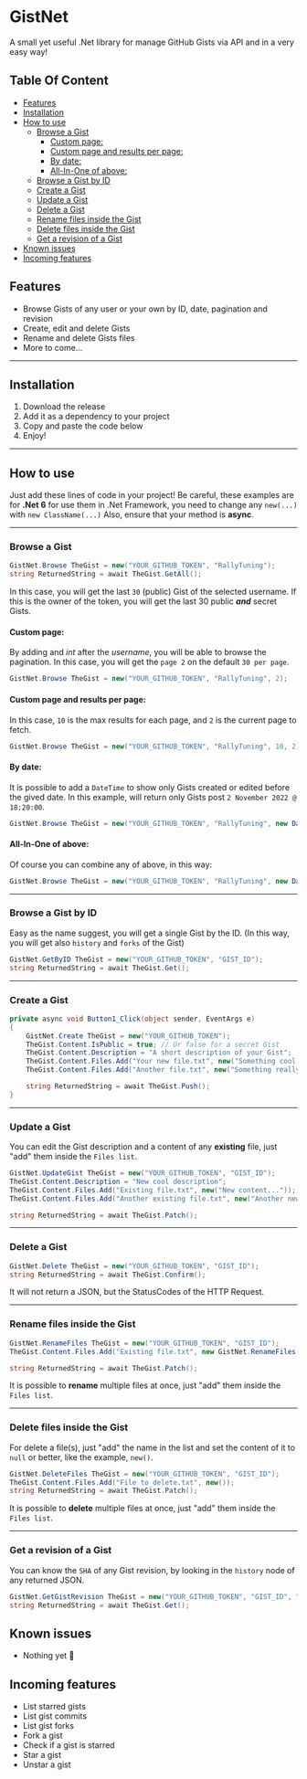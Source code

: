 # GistNet
A small yet useful .Net library for manage GitHub Gists via API and in a very easy way!

## Table Of Content
  - [Features](#features)
  - [Installation](#installation)
  - [How to use](#how-to-use)
    - [Browse a Gist](#browse-a-gist)
      - [Custom page:](#custom-page)
      - [Custom page and results per page:](#custom-page-and-results-per-page)
      - [By date:](#by-date)
      - [All-In-One of above:](#all-in-one-of-above)
    - [Browse a Gist by ID](#browse-a-gist-by-id)
    - [Create a Gist](#create-a-gist)
    - [Update a Gist](#update-a-gist)
    - [Delete a Gist](#delete-a-gist)
    - [Rename files inside the Gist](#rename-files-inside-the-gist)
    - [Delete files inside the Gist](#delete-files-inside-the-gist)
    - [Get a revision of a Gist](#get-a-revision-of-a-gist)
  - [Known issues](#known-issues)
  - [Incoming features](#incoming-features)

## Features
- Browse Gists of any user or your own by ID, date, pagination and revision
- Create, edit and delete Gists
- Rename and delete Gists files
- More to come...

---
## Installation
1. Download the release
2. Add it as a dependency to your project
3. Copy and paste the code below
4. Enjoy!

---
## How to use
Just add these lines of code in your project!
Be careful, these examples are for **.Net 6** for use them in .Net Framework, you need to change any `new(...)` with `new ClassName(...)`
Also, ensure that your method is **async**.

---
### Browse a Gist
```c#
GistNet.Browse TheGist = new("YOUR_GITHUB_TOKEN", "RallyTuning");
string ReturnedString = await TheGist.GetAll();
```
In this case, you will get the last `30` (public) Gist of the selected username. If this is the owner of the token, you will get the last 30 public ***and*** secret Gists.

#### Custom page:
By adding and *int* after the *username*, you will be able to browse the pagination. In this case, you will get the `page 2` on the default `30 per page`.
```c#
GistNet.Browse TheGist = new("YOUR_GITHUB_TOKEN", "RallyTuning", 2);
```

#### Custom page and results per page:
In this case, `10` is the max results for each page, and `2` is the current page to fetch.
```c#
GistNet.Browse TheGist = new("YOUR_GITHUB_TOKEN", "RallyTuning", 10, 2);
```

#### By date:
It is possible to add a `DateTime` to show only Gists created or edited before the gived date.
In this example, will return only Gists post `2 November 2022 @ 18:20:00`.
```c#
GistNet.Browse TheGist = new("YOUR_GITHUB_TOKEN", "RallyTuning", new DateTime(2022, 11, 2, 18, 20, 0));
```

#### All-In-One of above:
Of course you can combine any of above, in this way:
```c#
GistNet.Browse TheGist = new("YOUR_GITHUB_TOKEN", "RallyTuning", new DateTime(2022, 11, 2, 18, 20, 0), 10, 2);
```

---
### Browse a Gist by ID
Easy as the name suggest, you will get a single Gist by the ID. (In this way, you will get also `history` and `forks` of the Gist)
```c#
GistNet.GetByID TheGist = new("YOUR_GITHUB_TOKEN", "GIST_ID");
string ReturnedString = await TheGist.Get();
```

---
### Create a Gist
```c#
private async void Button1_Click(object sender, EventArgs e)
{
    GistNet.Create TheGist = new("YOUR_GITHUB_TOKEN");
    TheGist.Content.IsPublic = true; // Or false for a secret Gist
    TheGist.Content.Description = "A short description of your Gist";
    TheGist.Content.Files.Add("Your new file.txt", new("Something cool inside the file"));
    TheGist.Content.Files.Add("Another file.txt", new("Something really really cool"));

    string ReturnedString = await TheGist.Push();
}
```

---
### Update a Gist
You can edit the Gist description and a content of any **existing** file, just "add" them inside the `Files list`.
```c#
GistNet.UpdateGist TheGist = new("YOUR_GITHUB_TOKEN", "GIST_ID");
TheGist.Content.Description = "New cool description";
TheGist.Content.Files.Add("Existing file.txt", new("New content..."));
TheGist.Content.Files.Add("Another existing file.txt", new("Another new content of the file..."));

string ReturnedString = await TheGist.Patch();
```

---
### Delete a Gist
```c#
GistNet.Delete TheGist = new("YOUR_GITHUB_TOKEN", "GIST_ID");
string ReturnedString = await TheGist.Confirm();
```
It will not return a JSON, but the StatusCodes of the HTTP Request.

---
### Rename files inside the Gist

```c#
GistNet.RenameFiles TheGist = new("YOUR_GITHUB_TOKEN", "GIST_ID");
TheGist.Content.Files.Add("Existing file.txt", new GistNet.RenameFiles.Details.FileContent("New name.txt"));

string ReturnedString = await TheGist.Patch();
```
It is possible to **rename** multiple files at once, just "add" them inside the `Files list`.

---
### Delete files inside the Gist
For delete a file(s), just "add" the name in the list and set the content of it to `null` or better, like the example, `new()`.

```c#
GistNet.DeleteFiles TheGist = new("YOUR_GITHUB_TOKEN", "GIST_ID");
TheGist.Content.Files.Add("File to delete.txt", new());
string ReturnedString = await TheGist.Patch();
```
It is possible to **delete** multiple files at once, just "add" them inside the `Files list`.

---
### Get a revision of a Gist
You can know the `SHA` of any Gist revision, by looking in the `history` node of any returned JSON.
```c#
GistNet.GetGistRevision TheGist = new("YOUR_GITHUB_TOKEN", "GIST_ID", "SHA_OF_THE_REVISION");
string ReturnedString = await TheGist.Get();
```


## Known issues

- Nothing yet 🥳


## Incoming features

- List starred gists
- List gist commits
- List gist forks
- Fork a gist
- Check if a gist is starred
- Star a gist
- Unstar a gist